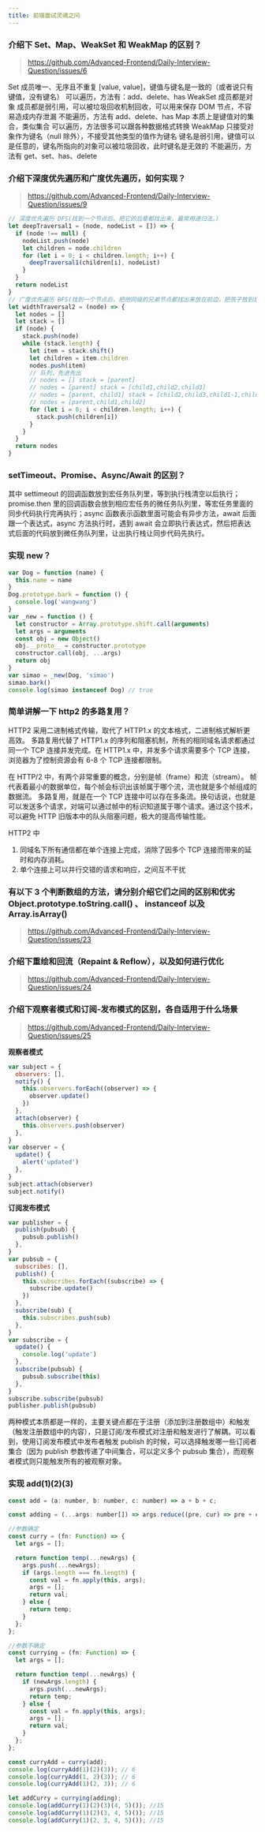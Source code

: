 ```yaml
---
title: 前端面试灵魂之问
---
```


### 介绍下 Set、Map、WeakSet 和 WeakMap 的区别？

> https://github.com/Advanced-Frontend/Daily-Interview-Question/issues/6

Set
成员唯一、无序且不重复
[value, value]，键值与键名是一致的（或者说只有键值，没有键名）
可以遍历，方法有：add、delete、has
WeakSet
成员都是对象
成员都是弱引用，可以被垃圾回收机制回收，可以用来保存 DOM 节点，不容易造成内存泄漏
不能遍历，方法有 add、delete、has
Map
本质上是键值对的集合，类似集合
可以遍历，方法很多可以跟各种数据格式转换
WeakMap
只接受对象作为键名（null 除外），不接受其他类型的值作为键名
键名是弱引用，键值可以是任意的，键名所指向的对象可以被垃圾回收，此时键名是无效的
不能遍历，方法有 get、set、has、delete

### 介绍下深度优先遍历和广度优先遍历，如何实现？

> https://github.com/Advanced-Frontend/Daily-Interview-Question/issues/9

```javascript
// 深度优先遍历 DFS(找到一个节点后，把它的后辈都找出来，最常用递归法。)
let deepTraversal1 = (node, nodeList = []) => {
  if (node !== null) {
    nodeList.push(node)
    let children = node.children
    for (let i = 0; i < children.length; i++) {
      deepTraversal1(children[i], nodeList)
    }
  }
  return nodeList
}
// 广度优先遍历 BFS(找到一个节点后，把他同级的兄弟节点都找出来放在前边，把孩子放到后边，最常用 while)
let widthTraversal2 = (node) => {
  let nodes = []
  let stack = []
  if (node) {
    stack.push(node)
    while (stack.length) {
      let item = stack.shift()
      let children = item.children
      nodes.push(item)
      // 队列，先进先出
      // nodes = [] stack = [parent]
      // nodes = [parent] stack = [child1,child2,child3]
      // nodes = [parent, child1] stack = [child2,child3,child1-1,child1-2]
      // nodes = [parent,child1,child2]
      for (let i = 0; i < children.length; i++) {
        stack.push(children[i])
      }
    }
  }
  return nodes
}
```

### setTimeout、Promise、Async/Await 的区别？

其中 settimeout 的回调函数放到宏任务队列里，等到执行栈清空以后执行；
promise.then 里的回调函数会放到相应宏任务的微任务队列里，等宏任务里面的同步代码执行完再执行；async 函数表示函数里面可能会有异步方法，await 后面跟一个表达式，async 方法执行时，遇到 await 会立即执行表达式，然后把表达式后面的代码放到微任务队列里，让出执行栈让同步代码先执行。

### 实现 new？

```javascript
var Dog = function (name) {
  this.name = name
}
Dog.prototype.bark = function () {
  console.log('wangwang')
}
var _new = function () {
  let constructor = Array.prototype.shift.call(arguments)
  let args = arguments
  const obj = new Object()
  obj.__proto__ = constructor.prototype
  constructor.call(obj, ...args)
  return obj
}
var simao = _new(Dog, 'simao')
simao.bark()
console.log(simao instanceof Dog) // true
```

### 简单讲解一下 http2 的多路复用？

HTTP2 采用二进制格式传输，取代了 HTTP1.x 的文本格式，二进制格式解析更高效。
多路复用代替了 HTTP1.x 的序列和阻塞机制，所有的相同域名请求都通过同一个 TCP 连接并发完成。在 HTTP1.x 中，并发多个请求需要多个 TCP 连接，浏览器为了控制资源会有 6-8 个 TCP 连接都限制。

在 HTTP/2 中，有两个非常重要的概念，分别是帧（frame）和流（stream）。
帧代表着最小的数据单位，每个帧会标识出该帧属于哪个流，流也就是多个帧组成的数据流。
多路复用，就是在一个 TCP 连接中可以存在多条流。换句话说，也就是可以发送多个请求，对端可以通过帧中的标识知道属于哪个请求。通过这个技术，可以避免 HTTP 旧版本中的队头阻塞问题，极大的提高传输性能。

HTTP2 中

1. 同域名下所有通信都在单个连接上完成，消除了因多个 TCP 连接而带来的延时和内存消耗。
2. 单个连接上可以并行交错的请求和响应，之间互不干扰

### 有以下 3 个判断数组的方法，请分别介绍它们之间的区别和优劣 Object.prototype.toString.call() 、 instanceof 以及 Array.isArray()

> https://github.com/Advanced-Frontend/Daily-Interview-Question/issues/23

### 介绍下重绘和回流（Repaint & Reflow），以及如何进行优化

> https://github.com/Advanced-Frontend/Daily-Interview-Question/issues/24

### 介绍下观察者模式和订阅-发布模式的区别，各自适用于什么场景

> https://github.com/Advanced-Frontend/Daily-Interview-Question/issues/25

**观察者模式**

```javascript
var subject = {
  observers: [],
  notify() {
    this.observers.forEach((observer) => {
      observer.update()
    })
  },
  attach(observer) {
    this.observers.push(observer)
  },
}
var observer = {
  update() {
    alert('updated')
  },
}
subject.attach(observer)
subject.notify()
```

**订阅发布模式**

```javascript
var publisher = {
  publish(pubsub) {
    pubsub.publish()
  },
}
var pubsub = {
  subscribes: [],
  publish() {
    this.subscribes.forEach((subscribe) => {
      subscribe.update()
    })
  },
  subscribe(sub) {
    this.subscribes.push(sub)
  },
}
var subscribe = {
  update() {
    console.log('update')
  },
  subscribe(pubsub) {
    pubsub.subscribe(this)
  },
}
subscribe.subscribe(pubsub)
publisher.publish(pubsub)
```

两种模式本质都是一样的，主要关键点都在于注册（添加到注册数组中）和触发（触发注册数组中的内容），只是订阅/发布模式对注册和触发进行了解耦。可以看到，使用订阅发布模式中发布者触发 publish 的时候，可以选择触发哪一些订阅者集合（因为 publish 参数传递了中间集合，可以定义多个 pubsub 集合），而观察者模式则只能触发所有的被观察对象。


### 实现 add(1)(2)(3)

```javascript
const add = (a: number, b: number, c: number) => a + b + c;

const adding = (...args: number[]) => args.reduce((pre, cur) => pre + cur, 0);

//参数确定
const curry = (fn: Function) => {
  let args = [];

  return function temp(...newArgs) {
    args.push(...newArgs);
    if (args.length === fn.length) {
      const val = fn.apply(this, args);
      args = [];
      return val;
    } else {
      return temp;
    }
  };
};

//参数不确定
const currying = (fn: Function) => {
  let args = [];

  return function temp(...newArgs) {
    if (newArgs.length) {
      args.push(...newArgs);
      return temp;
    } else {
      const val = fn.apply(this, args);
      args = [];
      return val;
    }
  };
};

const curryAdd = curry(add);
console.log(curryAdd(1)(2)(3)); // 6
console.log(curryAdd(1, 2)(3)); // 6
console.log(curryAdd(1)(2, 3)); // 6

let addCurry = currying(adding);
console.log(addCurry(1)(2)(3)(4, 5)()); //15
console.log(addCurry(1)(2)(3, 4, 5)()); //15
console.log(addCurry(1)(2, 3, 4, 5)()); //15
```
